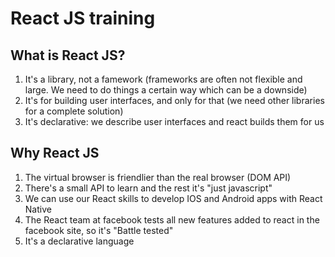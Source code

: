 # React JS training

## What is React JS?
1. It's a library, not a famework (frameworks are often not flexible and large. We need to do things a certain way which can be a downside)
1. It's for building user interfaces, and only for that (we need other libraries for a complete solution)
1. It's declarative: we describe user interfaces and react builds them for us

## Why React JS
1. The virtual browser is friendlier than the real browser (DOM API)
1. There's a small API to learn and the rest it's "just javascript"
1. We can use our React skills to develop IOS and Android apps with React Native
1. The React team at facebook tests all new features added to react in the facebook site, so it's "Battle tested"
1. It's a declarative language
